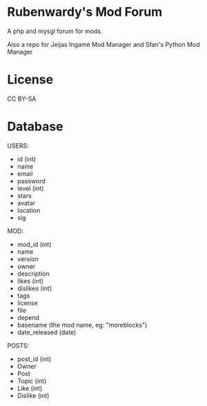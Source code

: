 Rubenwardy's Mod Forum
======================
 
A php and mysgl forum for mods.

Also a repo for Jeijas Ingame Mod Manager
and Sfan's Python Mod Manager

License
=======

CC BY-SA
 
Database
========

USERS:

* id   (int)
* name
* email
* password
* level  (int)
* stars
* avatar
* location
* sig

MOD:

* mod_id (int)
* name
* version
* owner
* description
* likes    (int)
* dislikes  (int)
* tags
* license
* file
* depend
* basename (the mod name, eg: "moreblocks")
* date_released  (date)

POSTS:

* post_id (int)
* Owner
* Post
* Topic (int)
* Like  (int)
* Dislike (int)